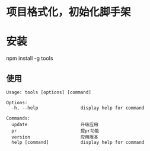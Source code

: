 # 项目格式化，初始化脚手架

# 安装

npm install -g tools

## 使用

```
Usage: tools [options] [command]

Options:
  -h, --help                display help for command

Commands:
  update                    升级应用
  pr                        提pr功能
  version                   应用版本
  help [command]            display help for command
```
